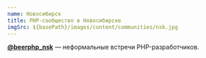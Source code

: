 ```yaml
---
name: Новосибирск
title: PHP-сообщество в Новосибирске
imgSrc: ${basePath}/images/content/communities/nsk.jpg
---
```


**[@beerphp_nsk](https://t.me/beerphp_nsk)** — неформальные встречи PHP-разработчиков.
